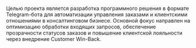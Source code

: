 Целью проекта является разработка программного решения в формате Telegram-бота для автоматизации управления заказами и клиентскими отношениями в консалтинговом бизнесе. Основной фокус направлен на оптимизацию обработки входящих запросов, обеспечение прозрачности статусов заказов и повышение клиентской лояльности через внедрение Customer Win-Back.
